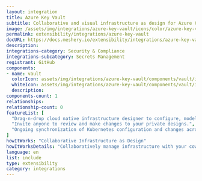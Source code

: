 ```yaml
---
layout: integration
title: Azure Key Vault
subtitle: Collaborative and visual infrastructure as design for Azure Key Vault
image: /assets/img/integrations/azure-key-vault/icons/color/azure-key-vault-color.svg
permalink: extensibility/integrations/azure-key-vault
docURL: https://docs.meshery.io/extensibility/integrations/azure-key-vault
description: 
integrations-category: Security & Compliance
integrations-subcategory: Secrets Management
registrant: GitHub
components: 
- name: vault
  colorIcon: assets/img/integrations/azure-key-vault/components/vault/icons/color/vault-color.svg
  whiteIcon: assets/img/integrations/azure-key-vault/components/vault/icons/white/vault-white.svg
  description: 
components-count: 1
relationships: 
relationship-count: 0
featureList: [
  "Drag-n-drop cloud native infrastructure designer to configure, model, and deploy your workloads.",
  "Invite anyone to review and make changes to your private designs.",
  "Ongoing synchronization of Kubernetes configuration and changes across any number of clusters."
]
howItWorks: "Collaborative Infrastructure as Design"
howItWorksDetails: "Collaboratively manage infrastructure with your coworkers synchronously sharing the same designs."
language: en
list: include
type: extensibility
category: integrations
---
```

